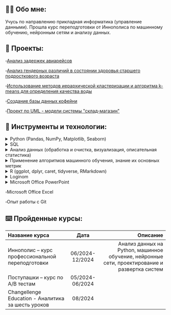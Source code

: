 ## 👩‍💻 Обо мне:
Учусь по направлению прикладная информатика (управление данными). Прошла курс переподготовки от Иннополиса по машинному обучению, нейронным сетям и анализу данных.

## 📁 Проекты:

▫️[Анализ задержек авиарейсов](https://github.com/Kseniya-10/Innopolis-Project-2024.git)

▫️[Анализ гендерных различий в состоянии здоровья старшего подросткового возраста](https://github.com/Kseniya-10/Term-Project_2.git)

▫️[Использование методов иерархической кластеризации и алгоритма k-means для определения качества воды](https://github.com/Kseniya-10/Term-Project_3.git)

▫️[Создание базы данных кофейни](https://github.com/Kseniya-10/Database-project.git)

▫️[Проект по UML - модели системы "склад-магазин"](https://github.com/Kseniya-10/UML-Project.git)

## 🔧 Инструменты и технологии:

<details>
<summary>Python (Pandas, NumPy, Matplotlib, Seaborn)</summary>
<ul>
<li><a href="https://github.com/Kseniya-10/Innopolis-Project-2024.git">Анализ задержек авиарейсов</a></li>
</ul>
</details>

<details>
<summary>SQL</summary>
<ul>
<li><a href="https://github.com/Kseniya-10/Database-project.git">Создание базы данных кофейни</a></li>
</ul>
</details>

<details>
<summary>Анализ данных (обработка и очистка, визуализация, описательная статистика)</summary>
<ul>
<li><a href="https://github.com/Kseniya-10/Innopolis-Project-2024.git">Анализ задержек авиарейсов</a></li>
<li><a href="https://github.com/Kseniya-10/Term-Project_2.git">Анализ гендерных различий в состоянии здоровья старшего подросткового возраста</a></li>
<li><a href="https://github.com/Kseniya-10/Term-Project_3.git">Использование методов иерархической кластеризации и алгоритма k-means для определения качества воды</a></li>
</ul>
</details>

<details>
<summary>Применение алгоритмов машинного обучения, знание их основных метрик</summary>
<ul>
<li><a href="https://github.com/Kseniya-10/Innopolis-Project-2024.git">Анализ задержек авиарейсов</a></li>
<li><a href="https://github.com/Kseniya-10/Term-Project_3.git">Использование методов иерархической кластеризации и алгоритма k-means для определения качества воды</a></li>
</ul>
</details>

<details>
<summary>R (ggplot, dplyr, caret, tidyverse, RMarkdown)</summary>
<ul>
<li><a href="https://github.com/Kseniya-10/Term-Project_3.git">Использование методов иерархической кластеризации и алгоритма k-means для определения качества воды</a></li>
</ul>
</details>

<details>
<summary>Loginom</summary>
<ul>
<li><a href="https://github.com/Kseniya-10/Term-Project_2.git">Анализ гендерных различий в состоянии здоровья старшего подросткового возраста</a></li>
</ul>
</details>

<details>
<summary>Microsoft Office PowerPoint</summary>
<ul>
<li><a href="https://github.com/Kseniya-10/Innopolis-Project-2024/blob/main/Презентация%20к%20итоговой%20аттестационной%20работе.pdf">Пример работы</a></li>
</ul>
</details>

▫️Microsoft Office Excel

▫️Опыт работы с Git



## ⌨️ Пройденные курсы:

Название курса                                     | Дата            | Описание
:--------------------------------------------------|:---------------:|----------------------------------------------------------------------------------------------:
Иннополис – курс профессиональной переподготовки   | 06/2024-12/2024 | Анализ данных на Python, машинное обучение, нейронные сети, проектирование и развертка систем
Поступашки – курс по A/B тестам                    | 05/2024-06/2024 | 
Changellenge Education - Аналитика за шесть уроков | 08/2024         | 
<!--
**Kseniya-10/Kseniya-10** is a ✨ _special_ ✨ repository because its `README.md` (this file) appears on your GitHub profile.

Here are some ideas to get you started:

- 🔭 I’m currently working on ...
- 🌱 I’m currently learning ...
- 👯 I’m looking to collaborate on ...
- 🤔 I’m looking for help with ...
- 💬 Ask me about ...
- 📫 How to reach me: ...
- 😄 Pronouns: ...
- ⚡ Fun fact: ...
-->
